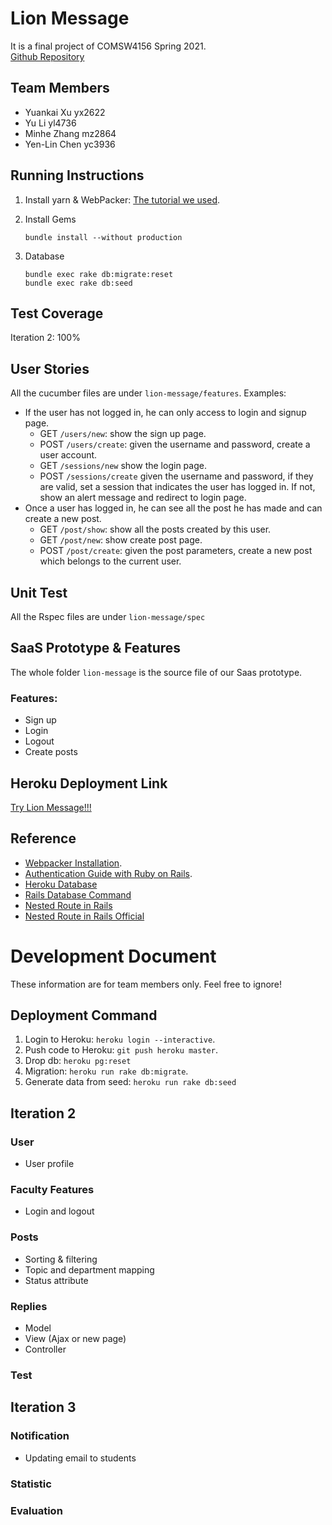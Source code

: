 # Lion Message
It is a final project of COMSW4156 Spring 2021. \
[Github Repository](https://github.com/YuelLi/lion-message)
## Team Members
* Yuankai Xu yx2622
* Yu Li yl4736
* Minhe Zhang mz2864
* Yen-Lin Chen yc3936
## Running Instructions
1. Install yarn & WebPacker: [The tutorial we used](https://yarnpkg.com/en/docs/install).
2. Install Gems

      `bundle install --without production`
3. Database

      `bundle exec rake db:migrate:reset` \
      `bundle exec rake db:seed`

## Test Coverage
Iteration 2: 100%

## User Stories
All the cucumber files are under `lion-message/features`. Examples:
* If the user has not logged in, he can only access to login and signup page.
    * GET ```/users/new```: show the sign up page.
    * POST ```/users/create```: given the username and password, create a user account.
    * GET ```/sessions/new``` show the login page.
    * POST ```/sessions/create``` given the username and password, if they are valid, 
    set a session that indicates the user has logged in. If not, show an alert message and redirect to login page.
* Once a user has logged in, he can see all the post he has made and can create a new post.
    * GET ```/post/show```: show all the posts created by this user.
    * GET ```/post/new```: show create post page.
    * POST ```/post/create```: given the post parameters, create a new post which belongs to the current user.

## Unit Test
All the Rspec files are under `lion-message/spec`

## SaaS Prototype & Features
The whole folder `lion-message` is the source file of our Saas prototype.
### Features:
* Sign up
* Login
* Logout
* Create posts

## Heroku Deployment Link
[Try Lion Message!!!](http://dry-dawn-64360.herokuapp.com)

## Reference
* [Webpacker Installation](https://yarnpkg.com/en/docs/install).
* [Authentication Guide with Ruby on Rails](https://levelup.gitconnected.com/simple-authentication-guide-with-ruby-on-rails-16a6255f0be8).
* [Heroku Database](https://stackoverflow.com/questions/4820549/how-to-empty-a-heroku-database)
* [Rails Database Command](https://stackoverflow.com/questions/10301794/difference-between-rake-dbmigrate-dbreset-and-dbschemaload)
* [Nested Route in Rails](https://stackoverflow.com/questions/25219534/what-are-nested-routes-for-in-railss)
* [Nested Route in Rails Official](https://guides.rubyonrails.org/routing.html)


# Development Document

These information are for team members only. Feel free to ignore!


## Deployment Command
1. Login to Heroku: `heroku login --interactive`.
2. Push code to Heroku: `git push heroku master`.
3. Drop db: `heroku pg:reset`
4. Migration: `heroku run rake db:migrate`.
5. Generate data from seed: `heroku run rake db:seed`

## Iteration 2

### User
* User profile 

### Faculty Features

* Login and logout
### Posts

* Sorting & filtering
* Topic and department mapping
* Status attribute

### Replies

* Model
* View (Ajax or new page)
* Controller

### Test

## Iteration 3

### Notification
* Updating email to students

### Statistic

### Evaluation